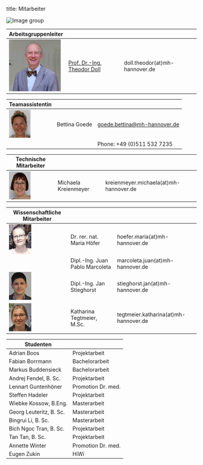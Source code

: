 title: Mitarbeiter

![Image group](Gruppe.png)

|Arbeitsgruppenleiter|                |     |
|--------------|---------------|----|
|![Image Theo Doll](doll2.png)|[Prof. Dr.-Ing. Theodor Doll](pagedoll.html)|	doll.theodor(at)mh-hannover.de|   



|Teamassistentin|                     |      |
|--------------|---------------------|------|
|![Image Bettina Goede](Betti.png) | Bettina Goede	|	goede.bettina@mh-hannover.de     |
|    |   |Phone: +49 (0)511 532 7235|

|Technische Mitarbeiter|                     |      |
|--------------|---------------------|------|
|![Image Michaela Kreienmeyer](Michaela.png) | Michaela Kreienmeyer	|	kreienmeyer.michaela(at)mh-hannover.de     |


|Wissenschaftliche Mitarbeiter|             |    |
|---------|------|------|
|![Image Maria Höfer](Maria.png) | Dr. rer. nat. Maria Höfer | hoefer.maria(at)mh-hannover.de | 
|   |Dipl.-Ing. Juan Pablo Marcoleta | marcoleta.juan(at)mh-hannover.de|
|![Image Jan Stieghorst ](Jan.png) |  Dipl.-Ing. Jan Stieghorst|	stieghorst.jan(at)mh-hannover.de|    
|![Image Katharina Tegtmeier](Katharina.png)  | Katharina Tegtmeier, M.Sc. 	|	tegtmeier.katharina(at)mh-hannover.de | 


|Studenten|             |
|-----------|-------------|
|Adrian Boos | Projektarbeit|
|Fabian Borrmann | Bachelorarbeit|
|Markus Buddensieck | Bachelorarbeit|
|Andrej Fendel, B. Sc. | Projektarbeit|
|Lennart Guntenhöner |Promotion Dr. med. |
|Steffen Hadeler | Projektarbeit|
|Wiebke Kossow, B.Eng. |  Masterarbeit|
|Georg Leuteritz, B. Sc. |  Masterarbeit|
|Bingrui Li, B. Sc. |Masterarbeit|
|Bich Ngoc Tran, B. Sc.| Projektarbeit|
|Tan Tan, B. Sc.| Projektarbeit|
|Annette Winter | Promotion Dr. med.|
|Eugen Zukin | HiWi |


